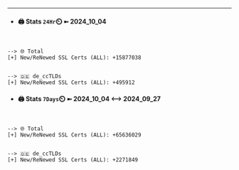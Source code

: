 

---
- #### 🖨️ **Stats** `24Hr`⏲️ ➼ 2024_10_04
```console


--> 🌐 Total
[+] New/ReNewed SSL Certs (ALL): +15877038


--> 🇩🇪 de_ccTLDs
[+] New/ReNewed SSL Certs (ALL): +495912

```

- #### 🖨️ **Stats** `7Days`⏲️ ➼ 2024_10_04 <--> 2024_09_27
```console


--> 🌐 Total
[+] New/ReNewed SSL Certs (ALL): +65636029


--> 🇩🇪 de_ccTLDs
[+] New/ReNewed SSL Certs (ALL): +2271849

```

